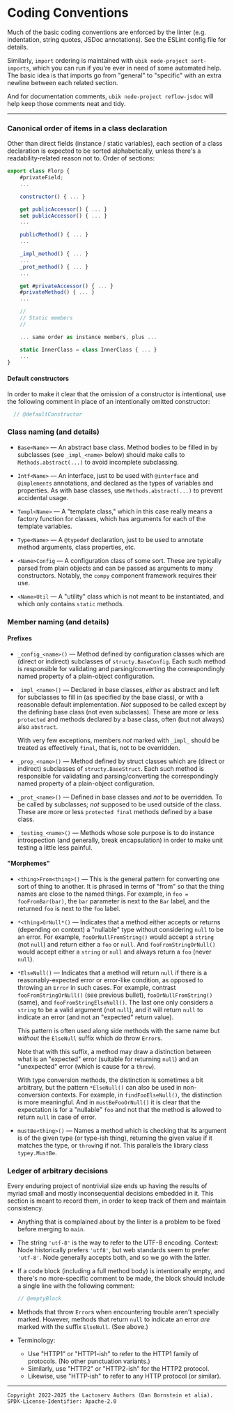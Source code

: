 Coding Conventions
==================

Much of the basic coding conventions are enforced by the linter (e.g.
indentation, string quotes, JSDoc annotations). See the ESLint config file for
details.

Similarly, `import` ordering is maintained with `ubik node-project
sort-imports`, which you can run if you're ever in need of some automated help.
The basic idea is that imports go from "general" to "specific" with an extra
newline between each related section.

And for documentation comments, `ubik node-project reflow-jsdoc` will help keep
those comments neat and tidy.

- - - - - - - - - -

### Canonical order of items in a class declaration

Other than direct fields (instance / static variables), each section of
a class declaration is expected to be sorted alphabetically, unless there's a
readability-related reason not to. Order of sections:

```javascript
export class Florp {
    #privateField;
    ...

    constructor() { ... }

    get publicAccessor() { ... }
    set publicAccessor() { ... }
    ...

    publicMethod() { ... }
    ...

    _impl_method() { ... }
    ...
    _prot_method() { ... }
    ...

    get #privateAccessor() { ... }
    #privateMethod() { ... }
    ...

    //
    // Static members
    //

    ... same order as instance members, plus ...

    static InnerClass = class InnerClass { ... }
    ...
}
```

#### Default constructors

In order to make it clear that the omission of a constructor is intentional,
use the following comment in place of an intentionally omitted constructor:

```js
  // @defaultConstructor
```

### Class naming (and details)

* `Base<Name>` &mdash; An abstract base class. Method bodies to be filled in
  by subclasses (see `_impl_<name>` below) should make calls to
  `Methods.abstract(...)` to avoid incomplete subclassing.

* `Intf<Name>` &mdash; An interface, just to be used with `@interface` and
  `@implements` annotations, and declared as the types of variables and
  properties. As with base classes, use `Methods.abstract(...)` to prevent
  accidental usage.

* `Templ<Name>` &mdash; A "template class," which in this case really means a
  factory function for classes, which has arguments for each of the template
  variables.

* `Type<Name>` &mdash; A `@typedef` declaration, just to be used to annotate
  method arguments, class properties, etc.

* `<Name>Config` &mdash; A configuration class of some sort. These are typically
  parsed from plain objects and can be passed as arguments to many constructors.
  Notably, the `compy` component framework requires their use.

* `<Name>Util` &mdash; A "utility" class which is not meant to be instantiated,
  and which only contains `static` methods.

### Member naming (and details)

#### Prefixes

* `_config_<name>()` &mdash; Method defined by configuration classes which are
  (direct or indirect) subclasses of `structy.BaseConfig`. Each such method
  is responsible for validating and parsing/converting the correspondingly named
  property of a plain-object configuration.

* `_impl_<name>()` &mdash; Declared in base classes, _either_ as abstract and
  left for subclasses to fill in (as specified by the base class), or with a
  reasonable default implementation. _Not_ supposed to be called except by the
  defining base class (not even subclasses). These are more or less `protected`
  and methods declared by a base class, often (but not always) also `abstract`.

  With very few exceptions, members _not_ marked with `_impl_` should be treated
  as effectively `final`, that is, not to be overridden.

* `_prop_<name>()` &mdash; Method defined by struct classes which are (direct or
  indirect) subclasses of `structy.BaseStruct`. Each such method is
  responsible for validating and parsing/converting the correspondingly named
  property of a plain-object configuration.

* `_prot_<name>()` &mdash; Defined in base classes and _not_ to be overridden.
  To be called by subclasses; _not_ supposed to be used outside of the class.
  These are more or less `protected final` methods defined by a base class.

* `_testing_<name>()` &mdash; Methods whose sole purpose is to do instance
  introspection (and generally, break encapsulation) in order to make unit
  testing a little less painful.

#### "Morphemes"

* `<thing>From<thing>()` &mdash; This is the general pattern for converting one
  sort of thing to another. It is phrased in terms of "from" so that the thing
  names are close to the named things. For example, in `foo = fooFromBar(bar)`,
  the `bar` parameter is next to the `Bar` label, and the returned `foo` is next
  to the `foo` label.

* `*<thing>OrNull*()` &mdash; Indicates that a method either accepts or returns
  (depending on context) a "nullable" type without considering `null` to be an
  error. For example, `fooOrNullFromString()` would accept a `string` (not
  `null`) and return either a `foo` or `null`. And `fooFromStringOrNull()`
  would accept either a `string` or `null` and always return a `foo` (never
  `null`).

* `*ElseNull()` &mdash; Indicates that a method will return `null` if there is
  a reasonably-expected error or error-like condition, as opposed to throwing an
  `Error` in such cases. For example, contrast `fooFromStringOrNull()` (see
  previous bullet), `fooOrNullFromString()` (same), and
  `fooFromStringElseNull()`. The last one only considers a `string` to be a
  valid argument (not `null`), and it will return `null` to indicate an error
  (and not an "expected" return value).

  This pattern is often used along side methods with the same name but _without_
  the `ElseNull` suffix which _do_ throw `Error`s.

  Note that with this suffix, a method may draw a distinction between what is
  an "expected" error (suitable for returning `null`) and an "unexpected" error
  (which is cause for a `throw`).

  With type conversion methods, the distinction is sometimes a bit arbitrary,
  but the pattern `*ElseNull()` can also be used in non-conversion contexts.
  For example, in `findFooElseNull()`, the distinction is more meaningful. And
  in `mustBeFooOrNull()` it is clear that the expectation is for a "nullable"
  `foo` and not that the method is allowed to return `null` in case of error.

* `mustBe<thing>()` &mdash; Names a method which is checking that its argument
  is of the given type (or type-ish thing), returning the given value if it
  matches the type, or `throw`ing if not. This parallels the library class
  `typey.MustBe`.

### Ledger of arbitrary decisions

Every enduring project of nontrivial size ends up having the results of myriad
small and mostly inconsequential decisions embedded in it. This section is
meant to record them, in order to keep track of them and maintain consistency.

* Anything that is complained about by the linter is a problem to be fixed
  before merging to `main`.

* The string `'utf-8'` is the way to refer to the UTF-8 encoding. Context: Node
  historically prefers `'utf8'`, but web standards seem to prefer `'utf-8'`.
  Node generally accepts both, and so we go with the latter.

* If a code block (including a full method body) is intentionally empty, and
  there's no more-specific comment to be made, the block should include a single
  line with the following comment:

  ```js
  // @emptyBlock
  ```

* Methods that throw `Error`s when encountering trouble aren't specially marked.
  However, methods that return `null` to indicate an error _are_ marked with the
  suffix `ElseNull`. (See above.)

* Terminology:
  * Use "HTTP1" or "HTTP1-ish" to refer to the HTTP1 family of protocols. (No
    other punctuation variants.)
  * Similarly, use "HTTP2" or "HTTP2-ish" for the HTTP2 protocol.
  * Likewise, use "HTTP-ish" to refer to any HTTP protocol (or similar).

- - - - - - - - - -
```
Copyright 2022-2025 the Lactoserv Authors (Dan Bornstein et alia).
SPDX-License-Identifier: Apache-2.0
```
